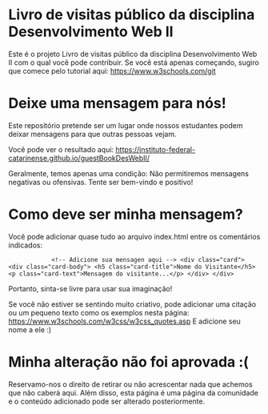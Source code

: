 # Livro de visitas público da disciplina Desenvolvimento Web II

Este é o projeto Livro de visitas público da disciplina Desenvolvimento Web II com o qual você pode contribuir.
Se você está apenas começando, sugiro que comece pelo tutorial aqui: https://www.w3schools.com/git

# Deixe uma mensagem para nós!
Este repositório pretende ser um lugar onde nossos estudantes podem deixar mensagens para que outras pessoas vejam.

Você pode ver o resultado aqui: https://instituto-federal-catarinense.github.io/guestBookDesWebII/

Geralmente, temos apenas uma condição:
Não permitiremos mensagens negativas ou ofensivas. Tente ser bem-vindo e positivo!

# Como deve ser minha mensagem?

Você pode adicionar quase tudo ao arquivo index.html entre os comentários indicados:

`            <!-- Adicione sua mensagen aqui -->
            <div class="card">
              <div class="card-body">
                <h5 class="card-title">Nome do Visitante</h5>
                <p class="card-text">Mensagem do visitante...</p>
              </div>
            </div>`


Portanto, sinta-se livre para usar sua imaginação!

Se você não estiver se sentindo muito criativo, pode adicionar uma citação ou um pequeno texto como os exemplos nesta página: https://www.w3schools.com/w3css/w3css_quotes.asp
E adicione seu nome a ele :)

# Minha alteração não foi aprovada :(

Reservamo-nos o direito de retirar ou não acrescentar nada que achemos que não caberá aqui.
Além disso, esta página é uma página da comunidade e o conteúdo adicionado pode ser alterado posteriormente.